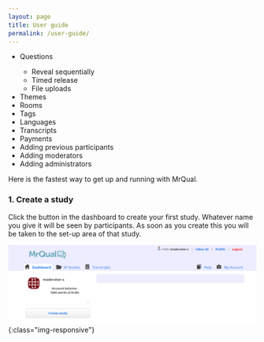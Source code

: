 ```yaml
---
layout: page
title: User guide
permalink: /user-guide/
---
```

<nav>
<ul>
  <li>Questions</li>
  <ul>
	  <li>Reveal sequentially</li>
	  <li>Timed release</li>
	 <li>File uploads</li>
	   </ul>
  <li>Themes</li>
  <li>Rooms</li>
  <li>Tags</li>
  <li>Languages</li>
  <li>Transcripts</li>
  <li>Payments</li>
  <li>Adding previous participants</li>
  <li>Adding moderators</li>
  <li>Adding administrators</li>
</ul>
</nav>

Here is the fastest way to get up and running with MrQual. 

### 1. Create a study
Click the button in the dashboard to create your first study. Whatever name you give it will be seen by participants. As soon as you create this you will be taken to the set-up area of that study. 

![Dashboard](/img/dashboard.png){:class="img-responsive"}


